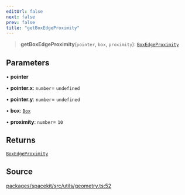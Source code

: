 ```yaml
---
editUrl: false
next: false
prev: false
title: "getBoxEdgeProximity"
---
```


> **getBoxEdgeProximity**(`pointer`, `box`, `proximity`): [`BoxEdgeProximity`](../type-aliases/BoxEdgeProximity.md)

## Parameters

• **pointer**

• **pointer\.x**: `number`= `undefined`

• **pointer\.y**: `number`= `undefined`

• **box**: [`Box`](../type-aliases/Box.md)

• **proximity**: `number`= `10`

## Returns

[`BoxEdgeProximity`](../type-aliases/BoxEdgeProximity.md)

## Source

[packages/spacekit/src/utils/geometry.ts:52](https://github.com/nodenogg-in/alpha-p2p/blob/bd4a66e/packages/spacekit/src/utils/geometry.ts#L52)
